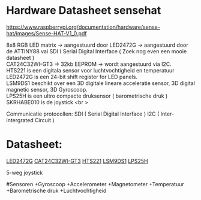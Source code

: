 # Hardware Datasheet sensehat
https://www.raspberrypi.org/documentation/hardware/sense-hat/images/Sense-HAT-V1_0.pdf

8x8 RGB LED matrix -> aangestuurd door LED2472G -> aangestuurd door de ATTINY88 vai SDI ( Serial Digital Interface ( Zoek nog even een mooie datasheet ) <br/>
CAT24C32WI-GT3 -> 32kb EEPROM -> wordt aangestuurd via I2C. <br/>
HTS221 is een digitala sensor voor luchtvochtigheid en temperatuur <br/>
LED2472G is een 24-bit shift register for LED panels. <br/>
LSM9DS1 beschikt over een 3D digitale lineare acceleratie sensor, 3D digital magnetic sensor, 3D Gyroscoop. <br/>
LPS25H is een ultro compacte druksensor ( barometrische druk ) <br/>
SKRHABE010 is de joystick <br \>





Communicatie protocollen:
SDI ( Serial Digital Interface )
I2C ( Inter-intergrated Circuit )

# Datasheet:
[LED2472G](https://www.st.com/resource/en/datasheet/led2472g.pdf)
[CAT24C32WI-GT3](https://nl.mouser.com/datasheetI/2/308/CAT24C32-D-111607.pdf)
[HTS221](https://www.st.com/resource/en/datasheet/hts221.pdf)
[LSM9DS1](https://www.st.com/resource/en/datasheet/DM00103319.pdf)
[LPS25H](https://www.st.com/resource/en/datasheet/dm00066332.pdf)

5-weg joystick

#Sensoren
+Gyroscoop
+Accelerometer
+Magnetometer
+Temperatuur
+Barometrische druk
+Luchtvochtigheid
